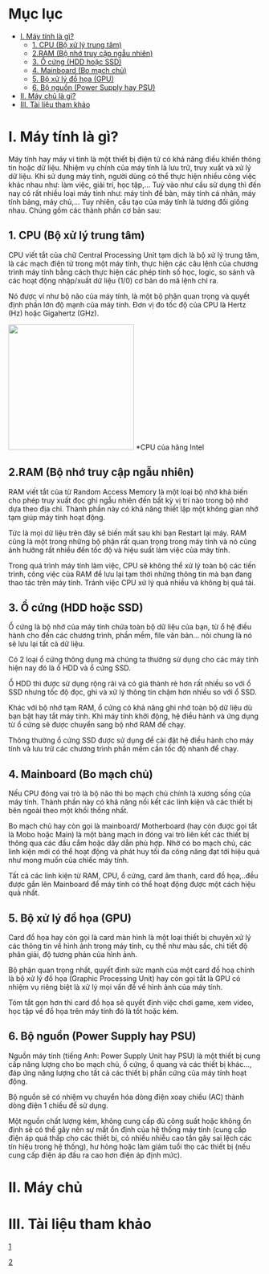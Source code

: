 # Mục lục
 - [I. Máy tính là gì?]()
   - [1. CPU (Bộ xử lý trung tâm)]()
   - [2.RAM (Bộ nhớ truy cập ngẫu nhiên)]()
   - [3. Ổ cứng (HDD hoặc SSD)]()
   - [4. Mainboard (Bo mạch chủ)]()
   - [5. Bộ xử lý đồ họa (GPU)]()
   - [6. Bộ nguồn (Power Supply hay PSU)]()
 - [II. Máy chủ là gì?]()
 - [III. Tài liệu tham khảo]()
 
# I. Máy tính là gì? 
Máy tính hay máy vi tính là một thiết bị điện tử có khả năng điều khiển thông tin hoặc dữ liệu. Nhiệm vụ chính của máy tính là lưu trữ, truy xuất và xử lý dữ liệu.
Khi sử dụng máy tính, người dùng có thể thực hiện nhiều công việc khác nhau như: làm việc, giải trí, học tập,...
Tuỳ vào như cầu sử dụng thì đến nay có rất nhiều loại máy tính như: máy tính để bàn, máy tính cá nhân, máy tính bảng, máy chủ,...
Tuy nhiên, cấu tạo của máy tính là tương đối giống nhau. Chúng gồm các thành phần cơ bản sau:

## 1. CPU (Bộ xử lý trung tâm)

CPU viết tắt của chữ Central Processing Unit tạm dịch là bộ xử lý trung tâm, là các mạch điện tử trong một máy tính,
thực hiện các câu lệnh của chương trình máy tính bằng cách thực hiện các phép tính số học, logic, so sánh và các hoạt động nhập/xuất 
dữ liệu (1/0) cơ bản do mã lệnh chỉ ra.

Nó được ví như bộ não của máy tính, là một bộ phận quan trọng và quyết định phần lớn độ mạnh của máy tính.
Đơn vị đo tốc độ của CPU là Hertz (Hz) hoặc Gigahertz (GHz).

<img src="https://user-images.githubusercontent.com/79830542/163222488-1c6aae15-bb7d-4689-b2c9-fb207420de3f.png" height = "250"/>
*CPU của hãng Intel

## 2.RAM (Bộ nhớ truy cập ngẫu nhiên)

RAM viết tắt của từ Random Access Memory là một loại bộ nhớ khả biến cho phép truy xuất đọc ghi ngẫu nhiên đến bất kỳ vị trí nào 
trong bộ nhớ dựa theo địa chỉ. Thành phần này có khả năng thiết lập một không gian nhớ tạm giúp máy tính hoạt động.

Tức là mọi dữ liệu trên đây sẽ biến mất sau khi bạn Restart lại máy. 
RAM cũng là một trong những bộ phận rất quan trọng trong máy tính và nó cũng ảnh hưởng rất nhiều đến tốc độ và hiệu suất làm việc 
của máy tính.

Trong quá trình máy tính làm việc, CPU sẽ không thể xử lý toàn bộ các tiến trình, công việc của RAM để lưu lại tạm thời 
những thông tin mà bạn đang thao tác trên máy tính. Tránh việc CPU xử lý quá nhiều và không bị quá tải.

## 3. Ổ cứng (HDD hoặc SSD)

Ổ cứng là bộ nhớ của máy tính chứa toàn bộ dữ liệu của bạn, từ ổ hệ điều hành cho đến các chương trình, phần mềm, file văn bản… 
nói chung là nó sẽ lưu lại tất cả dữ liệu.

Có 2 loại ổ cứng thông dụng mà chúng ta thường sử dụng cho các máy tính hiện nay đó là ổ HDD và ổ cứng SSD.

Ổ HDD thì được sử dụng rộng rãi và có giá thành rẻ hơn rất nhiều so với ổ SSD nhưng tốc độ đọc, ghi và xử lý thông tin chậm hơn 
nhiều so với ổ SSD.

Khác với bộ nhớ tạm RAM, ổ cứng có khả năng ghi nhớ toàn bộ dữ liệu dù bạn bật hay tắt máy tính.
Khi máy tính khởi động, hệ điều hành và ứng dụng từ ổ cứng sẽ được chuyển sang bộ nhớ RAM để chạy.

Thông thường ổ cứng SSD được sử dụng để cài đặt hệ điều hành cho máy tính và lưu trữ các chương trình phần mềm cần tốc độ nhanh để chạy.

## 4. Mainboard (Bo mạch chủ)

Nếu CPU đóng vai trò là bộ não thì bo mạch chủ chính là xương sống của máy tính. Thành phần này có khả năng nối kết các linh kiện 
và các thiết bị bên ngoài theo một khối thống nhất.

Bo mạch chủ hay còn gọi là mainboard/ Motherboard (hay còn được gọi tắt là Mobo hoặc Main) là một bảng mạch in 
đóng vai trò liên kết các thiết bị thông qua các đầu cắm hoặc dây dẫn phù hợp. Nhờ có bo mạch chủ, các linh kiện mới có thể hoạt động 
và phát huy tối đa công năng đạt tới hiệu quả như mong muốn của chiếc máy tính.

Tất cả các linh kiện từ RAM, CPU, ổ cứng, card âm thanh, card đồ họa,..đều được gắn lên Mainboard để máy tính có thể hoạt động được một cách hiệu quả nhất.

## 5. Bộ xử lý đồ họa (GPU)

Card đồ họa hay còn gọi là card màn hình là một loại thiết bị chuyên xử lý các thông tin về hình ảnh trong máy tính, 
cụ thể như màu sắc, chi tiết độ phân giải, độ tương phản của hình ảnh.

Bộ phận quan trọng nhất, quyết định sức mạnh của một card đồ hoạ chính là bộ xử lý đồ họa (Graphic Processing Unit) 
hay còn gọi tắt là GPU có nhiệm vụ riêng biệt là xử lý mọi vấn đề về hình ảnh của máy tính.

Tóm tắt gọn hơn thì card đồ họa sẽ quyết định việc chơi game, xem video, học tập về đồ họa trên máy tính đó là tốt hoặc kém.

## 6. Bộ nguồn (Power Supply hay PSU)
Nguồn máy tính (tiếng Anh: Power Supply Unit hay PSU) là một thiết bị cung cấp năng lượng cho 
bo mạch chủ, ổ cứng, ổ quang và các thiết bị khác…, đáp ứng năng lượng cho tất cả các thiết bị phần cứng của máy tính hoạt động.

Bộ nguồn sẽ có nhiệm vụ chuyển hóa dòng điện xoay chiều (AC) thành dòng điện 1 chiều để sử dụng.

Một nguồn chất lượng kém, không cung cấp đủ công suất hoặc không ổn định sẽ có thể gây nên sự mất ổn định của hệ thống máy tính (cung cấp điện áp quá thấp cho các thiết bị, có nhiều nhiễu cao tần gây sai lệch các tín hiệu trong hệ thống), 
hư hỏng hoặc làm giảm tuổi thọ các thiết bị (nếu cung cấp điện áp đầu ra cao hơn điện áp định mức).
# II. Máy chủ
# III. Tài liệu tham khảo

[1](https://tino.org/vi/thanh-phan-co-ban-cua-may-tinh/)

[2](https://viettelco.net/cac-thanh-phan-co-ban-cua-may-tinh/)
